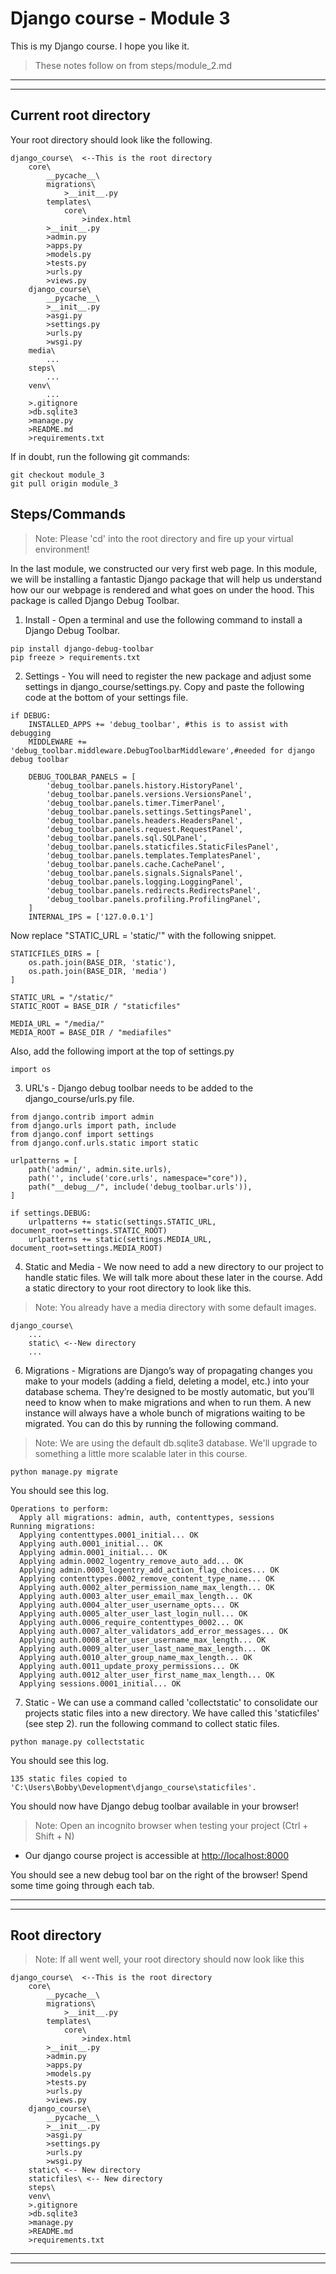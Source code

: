 # Django course - Module 3
This is my Django course. I hope you like it.

> These notes follow on from steps/module_2.md
***
***

## Current root directory
Your root directory should look like the following.
```
django_course\  <--This is the root directory
    core\
        __pycache__\
        migrations\
            >__init__.py
        templates\
            core\
                >index.html
        >__init__.py
        >admin.py
        >apps.py
        >models.py
        >tests.py
        >urls.py
        >views.py
    django_course\
        __pycache__\
        >__init__.py
        >asgi.py
        >settings.py
        >urls.py
        >wsgi.py
    media\
        ...
    steps\
        ...
    venv\
        ...
    >.gitignore
    >db.sqlite3
    >manage.py
    >README.md
    >requirements.txt
```
If in doubt, run the following git commands:
```
git checkout module_3
git pull origin module_3
```

## Steps/Commands
>Note: Please 'cd' into the root directory and fire up your virtual environment!

In the last module, we constructed our very first web page. In this module, we will be installing a fantastic Django package that will help us understand how our our webpage is rendered and what goes on under the hood. This package is called Django Debug Toolbar.

1) Install - Open a terminal and use the following command to install a Django Debug Toolbar.
```
pip install django-debug-toolbar
pip freeze > requirements.txt
```

2) Settings - You will need to register the new package and adjust some settings in django_course/settings.py. Copy and paste the following code at the bottom of your settings file.
```
if DEBUG:
    INSTALLED_APPS += 'debug_toolbar', #this is to assist with debugging
    MIDDLEWARE += 'debug_toolbar.middleware.DebugToolbarMiddleware',#needed for django debug toolbar

    DEBUG_TOOLBAR_PANELS = [
        'debug_toolbar.panels.history.HistoryPanel',
        'debug_toolbar.panels.versions.VersionsPanel',
        'debug_toolbar.panels.timer.TimerPanel',
        'debug_toolbar.panels.settings.SettingsPanel',
        'debug_toolbar.panels.headers.HeadersPanel',
        'debug_toolbar.panels.request.RequestPanel',
        'debug_toolbar.panels.sql.SQLPanel',
        'debug_toolbar.panels.staticfiles.StaticFilesPanel',
        'debug_toolbar.panels.templates.TemplatesPanel',
        'debug_toolbar.panels.cache.CachePanel',
        'debug_toolbar.panels.signals.SignalsPanel',
        'debug_toolbar.panels.logging.LoggingPanel',
        'debug_toolbar.panels.redirects.RedirectsPanel',
        'debug_toolbar.panels.profiling.ProfilingPanel',
    ]
    INTERNAL_IPS = ['127.0.0.1']
```

Now replace "STATIC_URL = 'static/'" with the following snippet.
```
STATICFILES_DIRS = [
    os.path.join(BASE_DIR, 'static'),
    os.path.join(BASE_DIR, 'media')
]

STATIC_URL = "/static/"
STATIC_ROOT = BASE_DIR / "staticfiles"

MEDIA_URL = "/media/"
MEDIA_ROOT = BASE_DIR / "mediafiles"
```

Also, add the following import at the top of settings.py
```
import os
```

3) URL's - Django debug toolbar needs to be added to the django_course/urls.py file.

```
from django.contrib import admin
from django.urls import path, include
from django.conf import settings
from django.conf.urls.static import static

urlpatterns = [
    path('admin/', admin.site.urls),
    path('', include('core.urls', namespace="core")),
    path("__debug__/", include('debug_toolbar.urls')),
]

if settings.DEBUG:
    urlpatterns += static(settings.STATIC_URL, document_root=settings.STATIC_ROOT)
    urlpatterns += static(settings.MEDIA_URL, document_root=settings.MEDIA_ROOT)
```

4) Static and Media - We now need to add a new directory to our project to handle static files. We will talk more about these later in the course. Add a static directory to your root directory to look like this.
>Note: You already have a media directory with some default images.

```
django_course\  
    ...
    static\ <--New directory
    ...
```

6) Migrations - Migrations are Django’s way of propagating changes you make to your models (adding a field, deleting a model, etc.) into your database schema. They’re designed to be mostly automatic, but you’ll need to know when to make migrations and when to run them. A new instance will always have a whole bunch of migrations waiting to be migrated. You can do this by running the following command.

> Note: We are using the default db.sqlite3 database. We'll upgrade to something a little more scalable later in this course.
```
python manage.py migrate
```

You should see this log.
```
Operations to perform:
  Apply all migrations: admin, auth, contenttypes, sessions
Running migrations:
  Applying contenttypes.0001_initial... OK
  Applying auth.0001_initial... OK
  Applying admin.0001_initial... OK
  Applying admin.0002_logentry_remove_auto_add... OK
  Applying admin.0003_logentry_add_action_flag_choices... OK
  Applying contenttypes.0002_remove_content_type_name... OK
  Applying auth.0002_alter_permission_name_max_length... OK
  Applying auth.0003_alter_user_email_max_length... OK
  Applying auth.0004_alter_user_username_opts... OK
  Applying auth.0005_alter_user_last_login_null... OK
  Applying auth.0006_require_contenttypes_0002... OK
  Applying auth.0007_alter_validators_add_error_messages... OK
  Applying auth.0008_alter_user_username_max_length... OK
  Applying auth.0009_alter_user_last_name_max_length... OK
  Applying auth.0010_alter_group_name_max_length... OK
  Applying auth.0011_update_proxy_permissions... OK
  Applying auth.0012_alter_user_first_name_max_length... OK
  Applying sessions.0001_initial... OK
```

7) Static - We can use a command called 'collectstatic' to consolidate our projects static files into a new directory. We have called this 'staticfiles' (see step 2). run the following command to collect static files.

```
python manage.py collectstatic
```

You should see this log.
```
135 static files copied to 'C:\Users\Bobby\Development\django_course\staticfiles'.
```

You should now have Django debug toolbar available in your browser!
>Note: Open an incognito browser when testing your project (Ctrl + Shift + N)

* Our django course project is accessible at [http://localhost:8000](http://localhost:8000)

You should see a new debug tool bar on the right of the browser! Spend some time going through each tab.
***
***

## Root directory
>Note: If all went well, your root directory should now look like this
```
django_course\  <--This is the root directory
    core\
        __pycache__\
        migrations\
            >__init__.py
        templates\
            core\
                >index.html
        >__init__.py
        >admin.py
        >apps.py
        >models.py
        >tests.py
        >urls.py
        >views.py
    django_course\
        __pycache__\
        >__init__.py
        >asgi.py
        >settings.py
        >urls.py
        >wsgi.py
    static\ <-- New directory
    staticfiles\ <-- New directory
    steps\
    venv\
    >.gitignore
    >db.sqlite3
    >manage.py
    >README.md
    >requirements.txt
```

***
***
